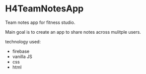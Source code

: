 # H4TeamNotesApp

Team notes app for fitness studio.

Main goal is to create an app to share notes across mulitple users.

technology used:

- firebase
- vanilla JS
- css
- html
